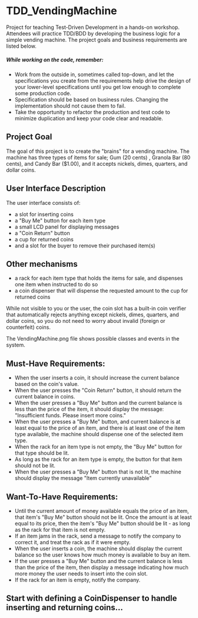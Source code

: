 # TDD_VendingMachine
Project for teaching Test-Driven Development in a hands-on workshop. Attendees will practice TDD/BDD by developing the business logic for a simple vending machine. The project goals and business requirements are listed below.

##### While working on the code, remember:
* Work from the outside in, sometimes called top-down, and let the specifications you create from the requirements help drive the design of your lower-level specifications until you get low enough to complete some production code.
* Specification should be based on business rules. Changing the implementation should not cause them to fail. 
* Take the opportunity to refactor the production and test code to minimize duplication and keep your code clear and readable.

## Project Goal
The goal of this project is to create the "brains" for a vending machine. The machine has three types of items for sale; Gum (20 cents) , Granola Bar (80 cents), and Candy Bar ($1.00), and it accepts nickels, dimes, quarters, and dollar coins.

## User Interface Description
The user interface consists of:
* a slot for inserting coins
* a "Buy Me" button for each item type
* a small LCD panel for displaying messages
* a "Coin Return" button
* a cup for returned coins
* and a slot for the buyer to remove their purchased item(s)

## Other mechanisms
* a rack for each item type that holds the items for sale, and dispenses one item when instructed to do so
* a coin dispenser that will dispense the requested amount to the cup for returned coins

While not visible to you or the user, the coin slot has a built-in coin verifier that automatically rejects anything except nickels, dimes, quarters, and dollar coins, so you do not need to worry about invalid (foreign or counterfeit) coins.

The VendingMachine.png file shows possible classes and events in the system.

## Must-Have Requirements:
* When the user inserts a coin, it should increase the current balance based on the coin's value.
* When the user presses the "Coin Return" button, it should return the current balance in coins.
* When the user presses a "Buy Me" button and the current balance is less than the price of the item, it should display the message: "Insufficient funds. Please insert more coins."
* When the user presses a "Buy Me" button, and current balance is at least equal to the price of an item, and there is at least one of the item type available, the machine should dispense one of the selected item type.
* When the rack for an item type is not empty, the "Buy Me" button for that type should be lit.
* As long as the rack for an item type is empty, the button for that item should not be lit.
* When the user presses a "Buy Me" button that is not lit, the machine should display the message "Item currently unavailable"

## Want-To-Have Requirements:
* Until the current amount of money available equals the price of an item, that item's "Buy Me" button should not be lit. Once the amount is at least equal to its price, then the item's "Buy Me" button should be lit - as long as the rack for that item is not empty.
* If an item jams in the rack, send a message to notify the company to correct it, and treat the rack as if it were empty.
* When the user inserts a coin, the machine should display the current balance so the user knows how much money is available to buy an item.
* If the user presses a "Buy Me" button and the current balance is less than the price of the item, then display a message indicating how much more money the user needs to insert into the coin slot.
* If the rack for an item is empty, notify the company.

## Start with defining a CoinDispenser to handle inserting and returning coins...